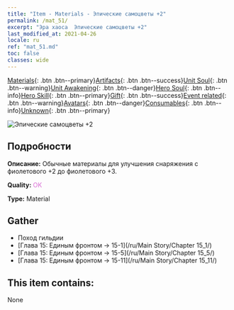 ```yaml
---
title: "Item - Materials - Эпические самоцветы +2"
permalink: /mat_51/
excerpt: "Эра хаоса  Эпические самоцветы +2"
last_modified_at: 2021-04-26
locale: ru
ref: "mat_51.md"
toc: false
classes: wide
---
```

 [Materials](/ItemsRU/){: .btn .btn--primary}[Artifacts](/ItemsRU/Artifacts/){: .btn .btn--success}[Unit Soul](/ItemsRU/UnitSoul/){: .btn .btn--warning}[Unit Awakening](/ItemsRU/UnitAwakening/){: .btn .btn--danger}[Hero Soul](/ItemsRU/HeroSoul/){: .btn .btn--info}[Hero Skill](/ItemsRU/HeroSkill/){: .btn .btn--primary}[Gift](/ItemsRU/Gift/){: .btn .btn--success}[Event related](/ItemsRU/Events/){: .btn .btn--warning}[Avatars](/ItemsRU/Avatars/){: .btn .btn--danger}[Consumables](/ItemsRU/Consumables/){: .btn .btn--info}[Unknown](/ItemsRU/Unknown/){: .btn .btn--primary}

 ![Эпические самоцветы +2](/images/t/i_cailiao_baoshi2.png)

## Подробности
 **Описание:** Обычные материалы для улучшения снаряжения c фиолетового +2 до фиолетового +3.

 **Quality:** <span style="color: #DA70D6">OK</span>

 **Type:** Material

## Gather

*    Поход гильдии 
*    [Глава 15: Единым фронтом -> 15-1](/ru/Main Story/Chapter 15_1/) 
*    [Глава 15: Единым фронтом -> 15-5](/ru/Main Story/Chapter 15_5/) 
*    [Глава 15: Единым фронтом -> 15-11](/ru/Main Story/Chapter 15_11/) 

## This item contains:

  None

